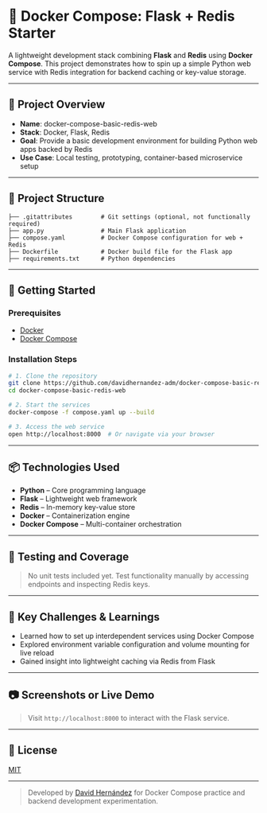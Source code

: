 # 🐳 Docker Compose: Flask + Redis Starter

A lightweight development stack combining **Flask** and **Redis** using **Docker Compose**. This project demonstrates how to spin up a simple Python web service with Redis integration for backend caching or key-value storage.

---

## 📌 Project Overview

* **Name**: docker-compose-basic-redis-web
* **Stack**: Docker, Flask, Redis
* **Goal**: Provide a basic development environment for building Python web apps backed by Redis
* **Use Case**: Local testing, prototyping, container-based microservice setup

---

## 📁 Project Structure

```
├── .gitattributes        # Git settings (optional, not functionally required)
├── app.py                # Main Flask application
├── compose.yaml          # Docker Compose configuration for web + Redis
├── Dockerfile            # Docker build file for the Flask app
├── requirements.txt      # Python dependencies
```

---

## 🚀 Getting Started

### Prerequisites

* [Docker](https://www.docker.com/products/docker-desktop)
* [Docker Compose](https://docs.docker.com/compose/)

### Installation Steps

```bash
# 1. Clone the repository
git clone https://github.com/davidhernandez-adm/docker-compose-basic-redis-web.git
cd docker-compose-basic-redis-web

# 2. Start the services
docker-compose -f compose.yaml up --build

# 3. Access the web service
open http://localhost:8000  # Or navigate via your browser
```

---

## 📦 Technologies Used

* **Python** – Core programming language
* **Flask** – Lightweight web framework
* **Redis** – In-memory key-value store
* **Docker** – Containerization engine
* **Docker Compose** – Multi-container orchestration

---

## 🧪 Testing and Coverage

> No unit tests included yet. Test functionality manually by accessing endpoints and inspecting Redis keys.

---

## 🧠 Key Challenges & Learnings

* Learned how to set up interdependent services using Docker Compose
* Explored environment variable configuration and volume mounting for live reload
* Gained insight into lightweight caching via Redis from Flask

---

## 📷 Screenshots or Live Demo

> Visit `http://localhost:8000` to interact with the Flask service.

---

## 📜 License

[MIT](https://opensource.org/licenses/MIT)

---

> Developed by [David Hernández](https://github.com/davidhernandez-adm) for Docker Compose practice and backend development experimentation.
